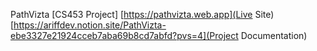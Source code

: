 PathVizta [CS453 Project]
[https://pathvizta.web.app](Live Site)
[https://ariffdev.notion.site/PathVizta-ebe3327e21924cceb7aba69b8cd7abfd?pvs=4](Project Documentation)
